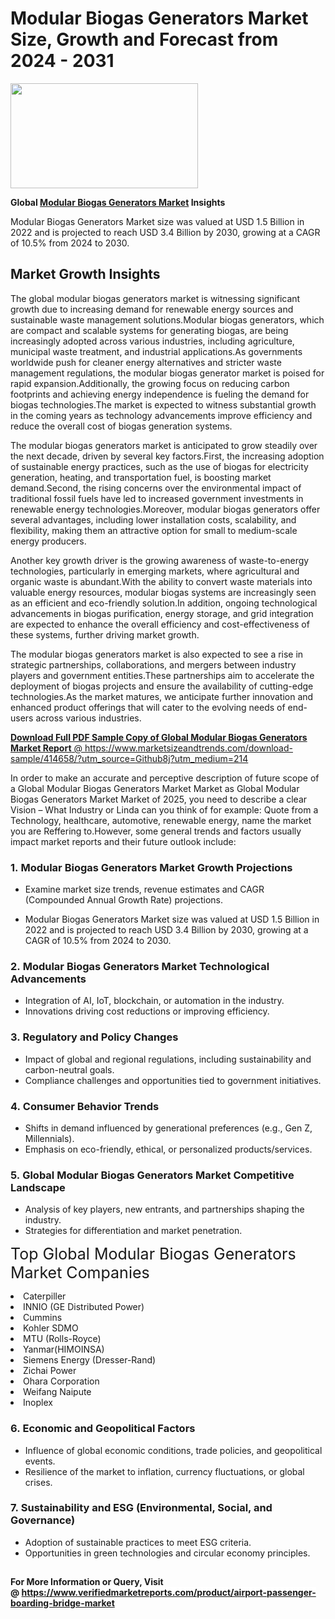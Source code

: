 <H1>Modular Biogas Generators Market Size, Growth and Forecast from 2024 - 2031</H1><img class="aligncenter size-medium wp-image-584254" src="https://thirdeyenews.in/wp-content/uploads/2024/09/Global-Market-Research-300x168.jpeg" alt="" width="300" height="168" /><p><strong>Global&nbsp;<a href="https://www.marketsizeandtrends.com/download-sample/414658/?utm_source=Github8j?utm_medium=214">Modular Biogas Generators Market</a> Insights</strong></p><p>Modular Biogas Generators Market size was valued at USD 1.5 Billion in 2022 and is projected to reach USD 3.4 Billion by 2030, growing at a CAGR of 10.5% from 2024 to 2030.</p><p><h2>Market Growth Insights</h2> <p>The global modular biogas generators market is witnessing significant growth due to increasing demand for renewable energy sources and sustainable waste management solutions.Modular biogas generators, which are compact and scalable systems for generating biogas, are being increasingly adopted across various industries, including agriculture, municipal waste treatment, and industrial applications.As governments worldwide push for cleaner energy alternatives and stricter waste management regulations, the modular biogas generator market is poised for rapid expansion.Additionally, the growing focus on reducing carbon footprints and achieving energy independence is fueling the demand for biogas technologies.The market is expected to witness substantial growth in the coming years as technology advancements improve efficiency and reduce the overall cost of biogas generation systems.</p> <p><a href="#download-sample"></a></p> <p>The modular biogas generators market is anticipated to grow steadily over the next decade, driven by several key factors.First, the increasing adoption of sustainable energy practices, such as the use of biogas for electricity generation, heating, and transportation fuel, is boosting market demand.Second, the rising concerns over the environmental impact of traditional fossil fuels have led to increased government investments in renewable energy technologies.Moreover, modular biogas generators offer several advantages, including lower installation costs, scalability, and flexibility, making them an attractive option for small to medium-scale energy producers.</p> <p>Another key growth driver is the growing awareness of waste-to-energy technologies, particularly in emerging markets, where agricultural and organic waste is abundant.With the ability to convert waste materials into valuable energy resources, modular biogas systems are increasingly seen as an efficient and eco-friendly solution.In addition, ongoing technological advancements in biogas purification, energy storage, and grid integration are expected to enhance the overall efficiency and cost-effectiveness of these systems, further driving market growth.</p> <p>The modular biogas generators market is also expected to see a rise in strategic partnerships, collaborations, and mergers between industry players and government entities.These partnerships aim to accelerate the deployment of biogas projects and ensure the availability of cutting-edge technologies.As the market matures, we anticipate further innovation and enhanced product offerings that will cater to the evolving needs of end-users across various industries.</p> <p><a href="#get-more"></p><p><span class=""><strong>Download Full PDF Sample Copy of Global Modular Biogas Generators Market Report</strong> @ <a href="https://www.marketsizeandtrends.com/download-sample/414658/?utm_source=Github8j?utm_medium=214" target="_blank">https://www.marketsizeandtrends.com/download-sample/414658/?utm_source=Github8j?utm_medium=214</a></span></p><p>In order to make an accurate and perceptive description of future scope of a Global&nbsp;Modular Biogas Generators Market Market as Global&nbsp;Modular Biogas Generators Market Market of 2025, you need to describe a clear Vision &ndash; What Industry or Linda can you think of for example: Quote from a Technology, healthcare, automotive, renewable energy, name the market you are Reffering to.However, some general trends and factors usually impact market reports and their future outlook include:</p><h3>1.&nbsp;<strong>Modular Biogas Generators Market Growth Projections</strong></h3><ul><li>Examine market size trends, revenue estimates and CAGR (Compounded Annual Growth Rate) projections.</li><li><p>Modular Biogas Generators Market size was valued at USD 1.5 Billion in 2022 and is projected to reach USD 3.4 Billion by 2030, growing at a CAGR of 10.5% from 2024 to 2030.</p></li></ul><h3>2.&nbsp;<strong>Modular Biogas Generators Market Technological Advancements</strong></h3><ul><li>Integration of AI, IoT, blockchain, or automation in the industry.</li><li>Innovations driving cost reductions or improving efficiency.</li></ul><h3>3.&nbsp;<strong>Regulatory and Policy Changes</strong></h3><ul><li>Impact of global and regional regulations, including sustainability and carbon-neutral goals.</li><li>Compliance challenges and opportunities tied to government initiatives.</li></ul><h3>4.&nbsp;<strong>Consumer Behavior Trends</strong></h3><ul><li>Shifts in demand influenced by generational preferences (e.g., Gen Z, Millennials).</li><li>Emphasis on eco-friendly, ethical, or personalized products/services.</li></ul><h3>5.&nbsp;<strong>Global Modular Biogas Generators Market Competitive Landscape</strong></h3><ul><li>Analysis of key players, new entrants, and partnerships shaping the industry.</li><li>Strategies for differentiation and market penetration.</li></ul><p data-pm-slice="1 1 []"><span style="color: inherit; font-family: inherit; font-size: 25px;">Top Global Modular Biogas Generators Market Companies</span></p><div class="" data-test-id=""><p><li>Caterpiller</li><li> INNIO (GE Distributed Power)</li><li> Cummins</li><li> Kohler SDMO</li><li> MTU (Rolls-Royce)</li><li> Yanmar(HIMOINSA)</li><li> Siemens Energy (Dresser-Rand)</li><li> Zichai Power</li><li> Ohara Corporation</li><li> Weifang Naipute</li><li> Inoplex</li></p></div><h3>6.&nbsp;<strong>Economic and Geopolitical Factors</strong></h3><ul><li>Influence of global economic conditions, trade policies, and geopolitical events.</li><li>Resilience of the market to inflation, currency fluctuations, or global crises.</li></ul><h3>7.&nbsp;<strong>Sustainability and ESG (Environmental, Social, and Governance)</strong></h3><ul><li>Adoption of sustainable practices to meet ESG criteria.</li><li>Opportunities in green technologies and circular economy principles.</li></ul><h2><strong style="font-size: 14px;">For More Information or Query, Visit @&nbsp;</strong><a style="background-color: #ffffff; font-size: 14px;" href="https://www.marketsizeandtrends.com/report/modular-biogas-generators-market/" target="_blank">https://www.verifiedmarketreports.com/product/airport-passenger-boarding-bridge-market</a></h2>